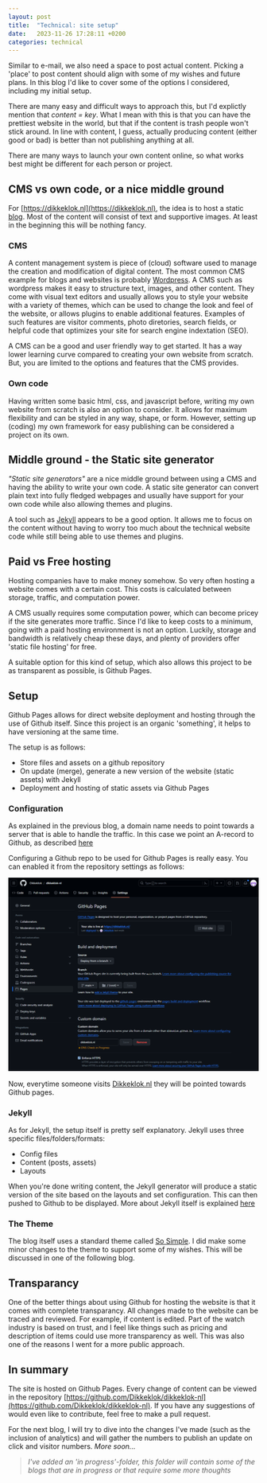 ```yaml
---
layout: post
title:  "Technical: site setup"
date:   2023-11-26 17:28:11 +0200
categories: technical
---
```

Similar to e-mail, we also need a space to post actual content. Picking a 'place' to post content should align with some of my wishes and future plans. In this blog I'd like to cover some of the options I considered, including my initial setup.

There are many easy and difficult ways to approach this, but I'd explictly mention that _content = key_. What I mean with this is that you can have the prettiest website in the world, but that if the content is trash people won't stick around. In line with content, I guess, actually producing content (either good or bad) is better than not publishing anything at all.

There are many ways to launch your own content online, so what works best might be different for each person or project.

## CMS vs own code, or a nice middle ground
For [https://dikkeklok.nl](https://dikkeklok.nl), the idea is to host a static [blog](https://dikkeklok.nl/blog). Most of the content will consist of text and supportive images. At least in the beginning this will be nothing fancy.

### CMS
A content management system is piece of (cloud) software used to manage the creation and modification of digital content. The most common CMS example for blogs and websites is probably [Wordpress](https://wordpress.com). A CMS such as wordpress makes it easy to structure text, images, and other content. They come with visual text editors and usually allows you to style your website with a variety of themes, which can be used to change the look and feel of the website, or allows plugins to enable additional features. Examples of such features are visitor comments, photo diretories, search fields, or helpful code that optimizes your site for search engine indextation (SEO). 

A CMS can be a good and user friendly way to get started. It has a way lower learning curve compared to creating your own website from scratch. But, you are limited to the options and features that the CMS provides.

### Own code
Having written some basic html, css, and javascript before, writing my own website from scratch is also an option to consider. It allows for maximum flexibility and can be styled in any way, shape, or form. However, setting up (coding) my own framework for easy publishing can be considered a project on its own.

## Middle ground - the Static site generator
_"Static site generators"_ are a nice middle ground between using a CMS and having the ability to write your own code. A static site generator can convert plain text into fully fledged webpages and usually have support for your own code while also allowing themes and plugins.

A tool such as [Jekyll](https://jekyllrb.com/) appears to be a good option. It allows me to focus on the content without having to worry too much about the technical website code while still being able to use themes and plugins.

## Paid vs Free hosting
Hosting companies have to make money somehow. So very often hosting a website comes with a certain cost. This costs is calculated between storage, traffic, and computation power.

A CMS usually requires some computation power, which can become pricey if the site generates more traffic. Since I'd like to keep costs to a minimum, going with a paid hosting environment is not an option. Luckily, storage and bandwidth is relatively cheap these days, and plenty of providers offer 'static file hosting' for free.

A suitable option for this kind of setup, which also allows this project to be as transparent as possible, is Github Pages.

## Setup
Github Pages allows for direct website deployment and hosting through the use of Github itself. Since this project is an organic 'something', it helps to have versioning at the same time. 

The setup is as follows:
* Store files and assets on a github repository
* On update (merge), generate a new version of the website (static assets) with Jekyll
* Deployment and hosting of static assets via Github Pages

### Configuration
As explained in the previous blog, a domain name needs to point towards a server that is able to handle the traffic. In this case we point an A-record to Github, as described [here](https://docs.github.com/en/pages/configuring-a-custom-domain-for-your-github-pages-site/managing-a-custom-domain-for-your-github-pages-site#dns-records-for-your-custom-domain)

Configuring a Github repo to be used for Github Pages is really easy. You can enabled it from the repository settings as follows:

![Github-pages](/images/20231126/github-pages.png)

Now, everytime someone visits [Dikkeklok.nl](https://dikkeklok.nl) they will be pointed towards Github pages.

### Jekyll
As for Jekyll, the setup itself is pretty self explanatory. Jekyll uses three specific files/folders/formats:
* Config files
* Content (posts, assets)
* Layouts

When you're done writing content, the Jekyll generator will produce a static version of the site based on the layouts and set configuration. This can then pushed to Github to be displayed. More about Jekyll itself is explained [here](https://jekyllrb.com/docs/step-by-step/01-setup/)

### The Theme
The blog itself uses a standard theme called [So Simple](https://github.com/mmistakes/so-simple-theme). I did make some minor changes to the theme to support some of my wishes. This will be discussed in one of the following blog.

## Transparancy
One of the better things about using Github for hosting the website is that it comes with complete transparancy. All changes made to the website can be traced and reviewed. For example, if content is edited. Part of the watch industry is based on trust, and I feel like things such as pricing and description of items could use more transparency as well. This was also one of the reasons I went for a more public approach.

## In summary
The site is hosted on Github Pages. Every change of content can be viewed in the repository [https://github.com/Dikkeklok/dikkeklok-nl](https://github.com/Dikkeklok/dikkeklok-nl). If you have any suggestions of would even like to contribute, feel free to make a pull request.

For the next blog, I will try to dive into the changes I've made (such as the inclusion of analytics) and will gather the numbers to publish an update on click and visitor numbers. _More soon..._

> _I've added an 'in progress'-folder, this folder will contain some of the blogs that are in progress or that require some more thoughts_